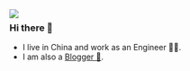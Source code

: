 <div>
<img align="left" src="https://github-readme-stats.vercel.app/api?username=bzd111&show_icons=true&icon_color=CE1D2D&text_color=718096&bg_color=ffffff&hide_title=true" />
<img align="left" src"https://github-readme-stats.vercel.app/api/top-langs/?username=bzd111&hide=roff" />
</div>

### Hi there 👋

- I live in China and work as an Engineer 👨‍💻.
- I am also a [Blogger 📝](https://bzd111.me).
